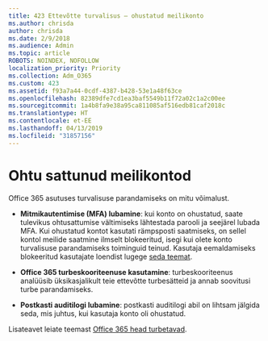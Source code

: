 ```yaml
---
title: 423 Ettevõtte turvalisus – ohustatud meilikonto
ms.author: chrisda
author: chrisda
ms.date: 2/9/2018
ms.audience: Admin
ms.topic: article
ROBOTS: NOINDEX, NOFOLLOW
localization_priority: Priority
ms.collection: Adm_O365
ms.custom: 423
ms.assetid: f93a7a44-0cdf-4387-b428-53e1a48f63ce
ms.openlocfilehash: 82389dfe7cd1ea3baf5549b11f72a02c1a2c00ee
ms.sourcegitcommit: 1a4b8fa9e38a95ca811085af516edb81caf2018c
ms.translationtype: HT
ms.contentlocale: et-EE
ms.lasthandoff: 04/13/2019
ms.locfileid: "31857156"
---
```

# <a name="compromised-email-accounts"></a>Ohtu sattunud meilikontod

Office 365 asutuses turvalisuse parandamiseks on mitu võimalust.

- **Mitmikautentimise (MFA) lubamine**: kui konto on ohustatud, saate tulevikus ohtusattumise vältimiseks lähtestada parooli ja seejärel lubada MFA. Kui ohustatud kontot kasutati rämpsposti saatmiseks, on sellel kontol meilide saatmine ilmselt blokeeritud, isegi kui olete konto turvalisuse parandamiseks toiminguid teinud. Kasutaja eemaldamiseks blokeeritud kasutajate loendist lugege [seda teemat](https://technet.microsoft.com/library/ms.exch.eac.actioncenter.aspx).

- **Office 365 turbeskooriteenuse kasutamine**: turbeskooriteenus analüüsib üksikasjalikult teie ettevõtte turbesätteid ja annab soovitusi turbe parandamiseks.

- **Postkasti auditilogi lubamine**: postkasti auditilogi abil on lihtsam jälgida seda, mis juhtus, kui kasutaja konto oli ohustatud.

Lisateavet leiate teemast [Office 365 head turbetavad](https://support.office.com/article/9295e396-e53d-49b9-ae9b-0b5828cdedc3.aspx).
